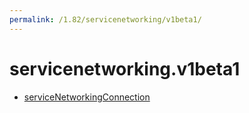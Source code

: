 ```yaml
---
permalink: /1.82/servicenetworking/v1beta1/
---
```


# servicenetworking.v1beta1



* [serviceNetworkingConnection](serviceNetworkingConnection.md)
